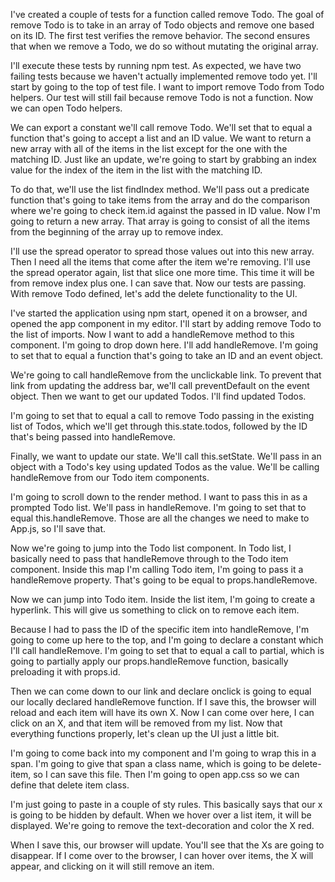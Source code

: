 I've created a couple of tests for a function called remove Todo. The goal of remove Todo is to take in an array of Todo objects and remove one based on its ID. The first test verifies the remove behavior. The second ensures that when we remove a Todo, we do so without mutating the original array.

I'll execute these tests by running npm test. As expected, we have two failing tests because we haven't actually implemented remove todo yet. I'll start by going to the top of test file. I want to import remove Todo from Todo helpers. Our test will still fail because remove Todo is not a function. Now we can open Todo helpers.

We can export a constant we'll call remove Todo. We'll set that to equal a function that's going to accept a list and an ID value. We want to return a new array with all of the items in the list except for the one with the matching ID. Just like an update, we're going to start by grabbing an index value for the index of the item in the list with the matching ID.

To do that, we'll use the list findIndex method. We'll pass out a predicate function that's going to take items from the array and do the comparison where we're going to check item.id against the passed in ID value. Now I'm going to return a new array. That array is going to consist of all the items from the beginning of the array up to remove index.

I'll use the spread operator to spread those values out into this new array. Then I need all the items that come after the item we're removing. I'll use the spread operator again, list that slice one more time. This time it will be from remove index plus one. I can save that. Now our tests are passing. With remove Todo defined, let's add the delete functionality to the UI.

I've started the application using npm start, opened it on a browser, and opened the app component in my editor. I'll start by adding remove Todo to the list of imports. Now I want to add a handleRemove method to this component. I'm going to drop down here. I'll add handleRemove. I'm going to set that to equal a function that's going to take an ID and an event object.

We're going to call handleRemove from the unclickable link. To prevent that link from updating the address bar, we'll call preventDefault on the event object. Then we want to get our updated Todos. I'll find updated Todos.

I'm going to set that to equal a call to remove Todo passing in the existing list of Todos, which we'll get through this.state.todos, followed by the ID that's being passed into handleRemove.

Finally, we want to update our state. We'll call this.setState. We'll pass in an object with a Todo's key using updated Todos as the value. We'll be calling handleRemove from our Todo item components.

I'm going to scroll down to the render method. I want to pass this in as a prompted Todo list. We'll pass in handleRemove. I'm going to set that to equal this.handleRemove. Those are all the changes we need to make to App.js, so I'll save that.

Now we're going to jump into the Todo list component. In Todo list, I basically need to pass that handleRemove through to the Todo item component. Inside this map I'm calling Todo item, I'm going to pass it a handleRemove property. That's going to be equal to props.handleRemove.

Now we can jump into Todo item. Inside the list item, I'm going to create a hyperlink. This will give us something to click on to remove each item.

Because I had to pass the ID of the specific item into handleRemove, I'm going to come up here to the top, and I'm going to declare a constant which I'll call handleRemove. I'm going to set that to equal a call to partial, which is going to partially apply our props.handleRemove function, basically preloading it with props.id.

Then we can come down to our link and declare onclick is going to equal our locally declared handleRemove function. If I save this, the browser will reload and each item will have its own X. Now I can come over here, I can click on an X, and that item will be removed from my list. Now that everything functions properly, let's clean up the UI just a little bit.

I'm going to come back into my component and I'm going to wrap this in a span. I'm going to give that span a class name, which is going to be delete-item, so I can save this file. Then I'm going to open app.css so we can define that delete item class.

I'm just going to paste in a couple of sty rules. This basically says that our x is going to be hidden by default. When we hover over a list item, it will be displayed. We're going to remove the text-decoration and color the X red.

When I save this, our browser will update. You'll see that the Xs are going to disappear. If I come over to the browser, I can hover over items, the X will appear, and clicking on it will still remove an item.